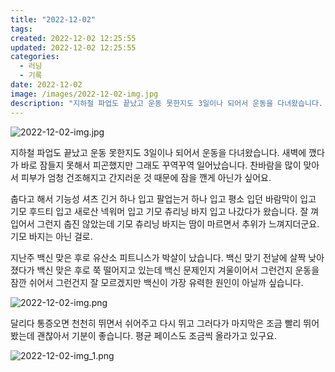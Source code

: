 ```yaml
---
title: "2022-12-02"
tags:
created: 2022-12-02 12:25:55
updated: 2022-12-02 12:25:55
categories:
  - 러닝
  - 기록
date: 2022-12-02
image: /images/2022-12-02-img.jpg
description: "지하철 파업도 끝났고 운동 못한지도 3일이나 되어서 운동을 다녀왔습니다. 새벽에 깼다가 바로 잠들지 못해서 피곤했지만 그래도 꾸역꾸역 일어났습니다. 찬바람을 많이 맞아서 피부가 엄청 건조해지고 간지러운 것 때문에 잠을 깬게 아닌가 싶어요. 춥다고 해서 기능성 셔츠 긴거 하나 입고 팔업는"
---
```


![2022-12-02-img.jpg](/images/2022-12-02-img.jpg)
 
 

지하철 파업도 끝났고 운동 못한지도 3일이나 되어서 운동을 다녀왔습니다. 새벽에 깼다가 바로 잠들지 못해서 피곤했지만 그래도 꾸역꾸역 일어났습니다. 찬바람을 많이 맞아서 피부가 엄청 건조해지고 간지러운 것 때문에 잠을 깬게 아닌가 싶어요.

춥다고 해서 기능성 셔츠 긴거 하나 입고 팔업는거 하나 입고 평소 입던 바람막이 입고 기모 후드티 입고 새로산 넥워머 입고 기모 츄리닝 바지 입고 나갔다가 왔습니다. 잘 껴입어서 그런지 춥진 않았는데 기모 츄리닝 바지는 땀이 마르면서 추위가 느껴지더군요. 기모 바지는 아닌 걸로.

지난주 백신 맞은 후로 유산소 피트니스가 박살이 났습니다. 백신 맞기 전날에 살짝 낮아졌다가 백신 맞은 후로 쭉 떨어지고 있는데 백신 문제인지 겨울이어서 그런건지 운동을 잠깐 쉬어서 그런건지 잘 모르겠지만 백신이 가장 유력한 원인이 아닐까 싶습니다.

 
 ![2022-12-02-img.png](/images/2022-12-02-img.png)
 
 

달리다 통증오면 천천히 뛰면서 쉬어주고 다시 뛰고 그러다가 마지막은 조금 빨리 뛰어봤는데 괜찮아서 기분이 좋습니다. 평균 페이스도 조금씩 올라가고 있구요.

 
 ![2022-12-02-img_1.png](/images/2022-12-02-img_1.png)
